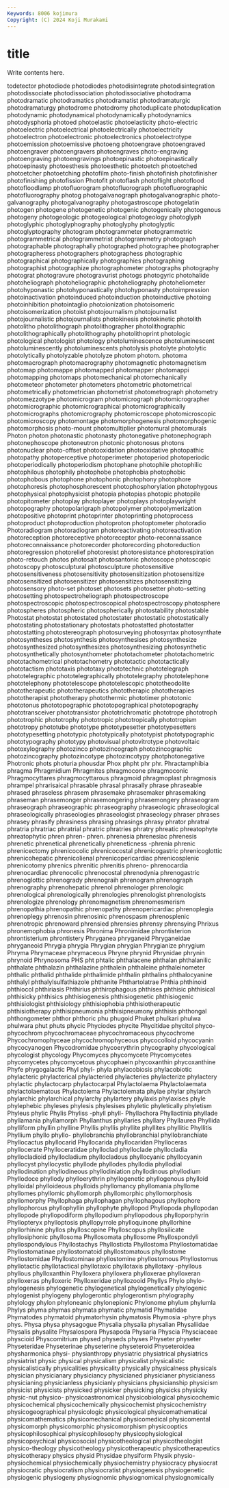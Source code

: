 ```yaml
---
Keywords: 8006 kojimura
Copyright: (C) 2024 Koji Murakami
---
```


# title

Write contents here.



todetector photodiode photodiodes photodisintegrate photodisintegration photodissociate
photodissociation photodissociative photodrama photodramatic photodramatics photodramatist photodramaturgic photodramaturgy photodrome photodromy
photoduplicate photoduplication photodynamic photodynamical photodynamically photodynamics photodysphoria photoed photoelastic photoelasticity
photo-electric photoelectric photoelectrical photoelectrically photoelectricity photoelectron photoelectronic photoelectronics photoelectrotype photoemission
photoemissive photoeng photoengrave photoengraved photoengraver photoengravers photoengraves photo-engraving photoengraving photoengravings
photoepinastic photoepinastically photoepinasty photoesthesis photoesthetic photoetch photoetched photoetcher photoetching photofilm
photo-finish photofinish photofinisher photofinishing photofission Photofit photoflash photoflight photoflood photofloodlamp
photofluorogram photofluorograph photofluorographic photofluorography photog photogalvanograph photogalvanographic photo-galvanography photogalvanography photogastroscope
photogelatin photogen photogene photogenetic photogenic photogenically photogenous photogeny photogeologic photogeological
photogeology photoglyph photoglyphic photoglyphography photoglyphy photoglyptic photoglyptography photogram photogrammeter photogrammetric
photogrammetrical photogrammetrist photogrammetry photograph photographable photographally photographed photographee photographer photographeress
photographers photographess photographic photographical photographically photographies photographing photographist photographize photographometer
photographs photography photograt photogravure photogravurist photogs photogyric photohalide photoheliograph photoheliographic
photoheliography photoheliometer photohyponastic photohyponastically photohyponasty photoimpression photoinactivation photoinduced photoinduction photoinductive
photoing photoinhibition photointaglio photoionization photoisomeric photoisomerization photoist photojournalism photojournalist photojournalistic
photojournalists photokinesis photokinetic photolith photolitho photolithograph photolithographer photolithographic photolithographically photolithography
photolithoprint photologic photological photologist photology photoluminescence photoluminescent photoluminescently photoluminescents photolysis
photolyte photolytic photolytically photolyzable photolyze photom photom. photoma photomacrograph photomacrography
photomagnetic photomagnetism photomap photomappe photomapped photomapper photomappi photomapping photomaps photomechanical
photomechanically photometeor photometer photometers photometric photometrical photometrically photometrician photometrist photometrograph
photometry photomezzotype photomicrogram photomicrograph photomicrographer photomicrographic photomicrographical photomicrographically photomicrographs photomicrography
photomicroscope photomicroscopic photomicroscopy photomontage photomorphogenesis photomorphogenic photomorphosis photo-mount photomultiplier photomural
photomurals Photon photon photonastic photonasty photonegative photonephograph photonephoscope photoneutron photonic
photonosus photons photonuclear photo-offset photooxidation photooxidative photopathic photopathy photoperceptive photoperimeter
photoperiod photoperiodic photoperiodically photoperiodism photophane photophile photophilic photophilous photophily photophobe
photophobia photophobic photophobous photophone photophonic photophony photophore photophoresis photophosphorescent photophosphorylation
photophygous photophysical photophysicist photopia photopias photopic photopile photopitometer photoplay photoplayer
photoplays photoplaywright photopography photopolarigraph photopolymer photopolymerization photopositive photoprint photoprinter photoprinting
photoprocess photoproduct photoproduction photoproton photoptometer photoradio Photoradiogram photoradiogram photoreactivating photoreactivation
photoreception photoreceptive photoreceptor photo-reconnaissance photoreconnaissance photorecorder photorecording photoreduction photoregression photorelief
photoresist photoresistance photorespiration photo-retouch photos photosalt photosantonic photoscope photoscopic photoscopy
photosculptural photosculpture photosensitive photosensitiveness photosensitivity photosensitization photosensitize photosensitized photosensitizer photosensitizes
photosensitizing photosensory photo-set photoset photosets photosetter photo-setting photosetting photospectroheliograph photospectroscope
photospectroscopic photospectroscopical photospectroscopy photosphere photospheres photospheric photospherically photostability photostable Photostat
photostat photostated photostater photostatic photostatically photostating photostationary photostats photostatted photostatter
photostatting photostereograph photosurveying photosyntax photosynthate photosyntheses photosynthesis photosynthesises photosynthesize photosynthesized
photosynthesizes photosynthesizing photosynthetic photosynthetically photosynthometer phototachometer phototachometric phototachometrical phototachometry phototactic
phototactically phototactism phototaxis phototaxy phototechnic phototelegraph phototelegraphic phototelegraphically phototelegraphy phototelephone
phototelephony phototelescope phototelescopic phototheodolite phototherapeutic phototherapeutics phototherapic phototherapies phototherapist phototherapy
photothermic phototimer phototonic phototonus phototopographic phototopographical phototopography phototransceiver phototransistor phototrichromatic
phototrope phototroph phototrophic phototrophy phototropic phototropically phototropism phototropy phototube phototype
phototypesetter phototypesetters phototypesetting phototypic phototypically phototypist phototypographic phototypography phototypy photovisual
photovitrotype photovoltaic photoxylography photozinco photozincograph photozincographic photozincography photozincotype photozincotypy photphotonegative
Photronic phots photuria phousdar Phox phpht phr phr. Phractamphibia phragma
Phragmidium Phragmites phragmocone phragmoconic Phragmocyttares phragmocyttarous phragmoid phragmoplast phragmosis phrampel
phrarisaical phrasable phrasal phrasally phrase phraseable phrased phraseless phrasem phrasemake
phrasemaker phrasemaking phraseman phrasemonger phrasemongering phrasemongery phraseogram phraseograph phraseographic phraseography
phraseologic phraseological phraseologically phraseologies phraseologist phraseology phraser phrases phrasey phrasify
phrasiness phrasing phrasings phrasy phrator phratral phratria phratriac phratrial phratric
phratries phratry phreatic phreatophyte phreatophytic phren phren- phren. phrenesia phrenesiac
phrenesis phrenetic phrenetical phrenetically phreneticness -phrenia phrenic phrenicectomy phrenicocolic phrenicocostal
phrenicogastric phrenicoglottic phrenicohepatic phrenicolienal phrenicopericardiac phrenicosplenic phrenicotomy phrenics phrenitic phrenitis
phreno- phrenocardia phrenocardiac phrenocolic phrenocostal phrenodynia phrenogastric phrenoglottic phrenogrady phrenograih
phrenogram phrenograph phrenography phrenohepatic phrenol phrenologer phrenologic phrenological phrenologically phrenologies
phrenologist phrenologists phrenologize phrenology phrenomagnetism phrenomesmerism phrenopathia phrenopathic phrenopathy phrenopericardiac
phrenoplegia phrenoplegy phrenosin phrenosinic phrenospasm phrenosplenic phrenotropic phrenoward phrensied phrensies
phrensy phrensying Phrixus phronemophobia phronesis Phronima Phronimidae phrontisterion phrontisterium phrontistery
Phryganea phryganeid Phryganeidae phryganeoid Phrygia phrygia Phrygian phrygian Phrygianize phrygium
Phryma Phrymaceae phrymaceous Phryne phrynid Phrynidae phrynin phrynoid Phrynosoma PHS
pht phtalic phthalacene phthalan phthalanilic phthalate phthalazin phthalazine phthalein phthaleine
phthaleinometer phthalic phthalid phthalide phthalimide phthalin phthalins phthalocyanine phthalyl phthalylsulfathiazole
phthanite Phthartolatrae Phthia phthinoid phthiocol phthiriasis Phthirius phthirophagous phthises phthisic
phthisical phthisicky phthisics phthisiogenesis phthisiogenetic phthisiogenic phthisiologist phthisiology phthisiophobia phthisiotherapeutic
phthisiotherapy phthisipneumonia phthisipneumony phthisis phthongal phthongometer phthor phthoric phu phugoid
Phuket phulkari phulwa phulwara phut phuts phycic Phyciodes phycite Phycitidae
phycitol phyco- phycochrom phycochromaceae phycochromaceous phycochrome Phycochromophyceae phycochromophyceous phycocolloid phycocyanin
phycocyanogen Phycodromidae phycoerythrin phycography phycological phycologist phycology Phycomyces phycomycete Phycomycetes
phycomycetes phycomycetous phycophaein phycoxanthin phycoxanthine Phyfe phygogalactic Phyl phyl- phyla
phylacobiosis phylacobiotic phylacteric phylacterical phylacteried phylacteries phylacterize phylactery phylactic phylactocarp
phylactocarpal Phylactolaema Phylactolaemata phylactolaematous Phylactolema Phylactolemata phylae phylar phylarch phylarchic
phylarchical phylarchy phylartery phylaxis phylaxises phyle phylephebic phyleses phylesis phylesises
phyletic phyletically phyletism Phyleus phylic Phylis Phyliss -phyll phyll- Phyllachora
Phyllactinia phyllade phyllamania phyllamorph Phyllanthus phyllaries phyllary Phyllaurea Phyllida phylliform
phyllin phylline Phyllis phyllis phyllite phyllites phyllitic Phyllitis Phyllium phyllo
phyllo- phyllobranchia phyllobranchial phyllobranchiate Phyllocactus phyllocarid Phyllocarida phyllocaridan Phylloceras phyllocerate
Phylloceratidae phylloclad phylloclade phyllocladia phyllocladioid phyllocladium phyllocladous phyllocyanic phyllocyanin phyllocyst
phyllocystic phyllode phyllodes phyllodia phyllodial phyllodination phyllodineous phyllodiniation phyllodinous phyllodium
Phyllodoce phyllody phylloerythrin phyllogenetic phyllogenous phylloid phylloidal phylloideous phylloids phyllomancy
phyllomania phyllome phyllomes phyllomic phyllomorph phyllomorphic phyllomorphosis phyllomorphy Phyllophaga phyllophagan
phyllophagous phyllophore phyllophorous phyllophyllin phyllophyte phyllopod Phyllopoda phyllopodan phyllopode phyllopodiform
phyllopodium phyllopodous phylloporphyrin Phyllopteryx phylloptosis phyllopyrrole phylloquinone phyllorhine phyllorhinine phyllos
phylloscopine Phylloscopus phyllosilicate phyllosiphonic phyllosoma Phyllosomata phyllosome Phyllospondyli phyllospondylous Phyllostachys
Phyllosticta Phyllostoma Phyllostomatidae Phyllostomatinae phyllostomatoid phyllostomatous phyllostome Phyllostomidae Phyllostominae phyllostomine
phyllostomous Phyllostomus phyllotactic phyllotactical phyllotaxic phyllotaxis phyllotaxy -phyllous phyllous phylloxanthin
Phylloxera phylloxera phylloxerae phylloxeran phylloxeras phylloxeric Phylloxeridae phyllozooid Phyllys Phylo
phylo- phylogenesis phylogenetic phylogenetical phylogenetically phylogenic phylogenist phylogeny phylogerontic phylogerontism
phylography phylology phylon phyloneanic phylonepionic Phylonome phylum phylumla Phylys phyma
phymas phymata phymatic phymatid Phymatidae Phymatodes phymatoid phymatorhysin phymatosis Phymosia
-phyre phys phys. Physa physa physagogue Physalia physalia physalian Physaliidae
Physalis physalite Physalospora Physapoda Physaria Physcia Physciaceae physcioid Physcomitrium physed
physeds physes Physeter physeter Physeteridae Physeterinae physeterine physeteroid Physeteroidea physharmonica
physi- physianthropy physiatric physiatrical physiatrics physiatrist physic physical physicalism physicalist
physicalistic physicalistically physicalities physicality physically physicalness physicals physician physicianary physiciancy
physicianed physicianer physicianess physicianing physicianless physicianly physicians physicianship physicism physicist
physicists physicked physicker physicking physicks physicky physic-nut physico- physicoastronomical physicobiological
physicochemic physicochemical physicochemically physicochemist physicochemistry physicogeographical physicologic physicological physicomathematical physicomathematics
physicomechanical physicomedical physicomental physicomorph physicomorphic physicomorphism physicooptics physicophilosophical physicophilosophy physicophysiological
physicopsychical physicosocial physicotheological physicotheologist physico-theology physicotheology physicotherapeutic physicotherapeutics physicotherapy physics
physid Physidae physiform Physik physio- physiochemical physiochemically physiochemistry physiocracy physiocrat
physiocratic physiocratism physiocratist physiogenesis physiogenetic physiogenic physiogeny physiognomic physiognomical physiognomically
